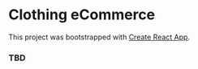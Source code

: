 # Clothing eCommerce

This project was bootstrapped with [Create React App](https://github.com/facebook/create-react-app).

### TBD
